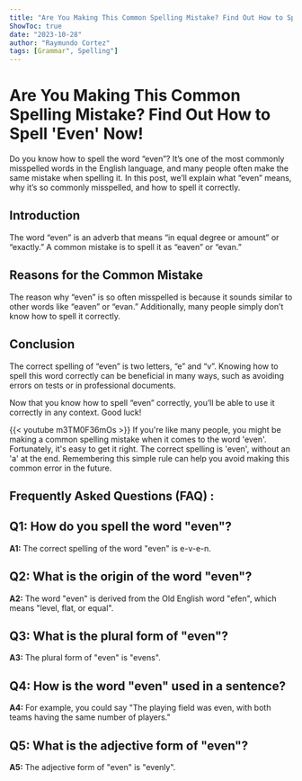 ```yaml
---
title: "Are You Making This Common Spelling Mistake? Find Out How to Spell 'Even' Now!"
ShowToc: true 
date: "2023-10-28"
author: "Raymundo Cortez" 
tags: [Grammar", Spelling"]
---
```

# Are You Making This Common Spelling Mistake? Find Out How to Spell 'Even' Now!
Do you know how to spell the word “even”? It’s one of the most commonly misspelled words in the English language, and many people often make the same mistake when spelling it. In this post, we’ll explain what “even” means, why it’s so commonly misspelled, and how to spell it correctly.

## Introduction 
The word “even” is an adverb that means “in equal degree or amount” or “exactly.” A common mistake is to spell it as “eaven” or “evan.” 

## Reasons for the Common Mistake
The reason why “even” is so often misspelled is because it sounds similar to other words like “eaven” or “evan.” Additionally, many people simply don’t know how to spell it correctly. 

## Conclusion
The correct spelling of “even” is two letters, “e” and “v”. Knowing how to spell this word correctly can be beneficial in many ways, such as avoiding errors on tests or in professional documents. 

Now that you know how to spell “even” correctly, you’ll be able to use it correctly in any context. Good luck!

{{< youtube m3TM0F36mOs >}} 
If you're like many people, you might be making a common spelling mistake when it comes to the word 'even'. Fortunately, it's easy to get it right. The correct spelling is 'even', without an 'a' at the end. Remembering this simple rule can help you avoid making this common error in the future.

## Frequently Asked Questions (FAQ) :
## Q1: How do you spell the word "even"?

**A1:** The correct spelling of the word "even" is e-v-e-n.

## Q2: What is the origin of the word "even"?

**A2:** The word "even" is derived from the Old English word "efen", which means "level, flat, or equal".

## Q3: What is the plural form of "even"?

**A3:** The plural form of "even" is "evens".

## Q4: How is the word "even" used in a sentence?

**A4:** For example, you could say "The playing field was even, with both teams having the same number of players."

## Q5: What is the adjective form of "even"?

**A5:** The adjective form of "even" is "evenly".





